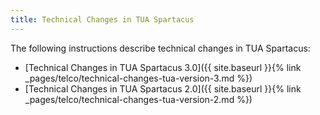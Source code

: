 ```yaml
---
title: Technical Changes in TUA Spartacus
---
```


The following instructions describe technical changes in TUA Spartacus:

- [Technical Changes in TUA Spartacus 3.0]({{ site.baseurl }}{% link _pages/telco/technical-changes-tua-version-3.md %})
- [Technical Changes in TUA Spartacus 2.0]({{ site.baseurl }}{% link _pages/telco/technical-changes-tua-version-2.md %})

